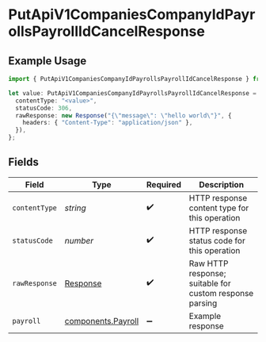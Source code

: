 # PutApiV1CompaniesCompanyIdPayrollsPayrollIdCancelResponse

## Example Usage

```typescript
import { PutApiV1CompaniesCompanyIdPayrollsPayrollIdCancelResponse } from "@gusto/embedded-api/models/operations";

let value: PutApiV1CompaniesCompanyIdPayrollsPayrollIdCancelResponse = {
  contentType: "<value>",
  statusCode: 306,
  rawResponse: new Response("{\"message\": \"hello world\"}", {
    headers: { "Content-Type": "application/json" },
  }),
};
```

## Fields

| Field                                                                 | Type                                                                  | Required                                                              | Description                                                           |
| --------------------------------------------------------------------- | --------------------------------------------------------------------- | --------------------------------------------------------------------- | --------------------------------------------------------------------- |
| `contentType`                                                         | *string*                                                              | :heavy_check_mark:                                                    | HTTP response content type for this operation                         |
| `statusCode`                                                          | *number*                                                              | :heavy_check_mark:                                                    | HTTP response status code for this operation                          |
| `rawResponse`                                                         | [Response](https://developer.mozilla.org/en-US/docs/Web/API/Response) | :heavy_check_mark:                                                    | Raw HTTP response; suitable for custom response parsing               |
| `payroll`                                                             | [components.Payroll](../../models/components/payroll.md)              | :heavy_minus_sign:                                                    | Example response                                                      |